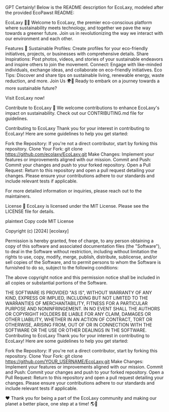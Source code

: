 GPT
Certainly! Below is the README description for EcoLaxy, modeled after the provided EcoPawst README:

EcoLaxy 🌿🚀
Welcome to EcoLaxy, the premier eco-conscious platform where sustainability meets technology, and together we pave the way towards a greener future. Join us in revolutionizing the way we interact with our environment and each other.

Features 🌟
Sustainable Profiles: Create profiles for your eco-friendly initiatives, projects, or businesses with comprehensive details.
Share Inspirations: Post photos, videos, and stories of your sustainable endeavors and inspire others to join the movement.
Connect: Engage with like-minded individuals, exchange ideas, and collaborate on eco-friendly initiatives.
Eco Tips: Discover and share tips on sustainable living, renewable energy, waste reduction, and more.
Join Us 🌍🤝
Ready to embark on a journey towards a more sustainable future?

Visit EcoLaxy now!

Contribute to EcoLaxy 💪
We welcome contributions to enhance EcoLaxy's impact on sustainability. Check out our CONTRIBUTING.md file for guidelines.

Contributing to EcoLaxy
Thank you for your interest in contributing to EcoLaxy! Here are some guidelines to help you get started:

Fork the Repository: If you're not a direct contributor, start by forking this repository.
Clone Your Fork: git clone https://github.com/ecolaxy/EcoLaxy.git
Make Changes: Implement your features or improvements aligned with our mission.
Commit and Push: Commit your changes and push to your forked repository.
Open a Pull Request: Return to this repository and open a pull request detailing your changes.
Please ensure your contributions adhere to our standards and include relevant tests if applicable.

For more detailed information or inquiries, please reach out to the maintainers.

License 📜
EcoLaxy is licensed under the MIT License. Please see the LICENSE file for details.

plaintext
Copy code
MIT License

Copyright (c) [2024] [ecolaxy]

Permission is hereby granted, free of charge, to any person obtaining a copy of this software and associated documentation files (the "Software"), to deal in the Software without restriction, including without limitation the rights to use, copy, modify, merge, publish, distribute, sublicense, and/or sell copies of the Software, and to permit persons to whom the Software is furnished to do so, subject to the following conditions:

The above copyright notice and this permission notice shall be included in all copies or substantial portions of the Software.

THE SOFTWARE IS PROVIDED "AS IS", WITHOUT WARRANTY OF ANY KIND, EXPRESS OR IMPLIED, INCLUDING BUT NOT LIMITED TO THE WARRANTIES OF MERCHANTABILITY, FITNESS FOR A PARTICULAR PURPOSE AND NONINFRINGEMENT. IN NO EVENT SHALL THE AUTHORS OR COPYRIGHT HOLDERS BE LIABLE FOR ANY CLAIM, DAMAGES OR OTHER LIABILITY, WHETHER IN AN ACTION OF CONTRACT, TORT OR OTHERWISE, ARISING FROM, OUT OF OR IN CONNECTION WITH THE SOFTWARE OR THE USE OR OTHER DEALINGS IN THE SOFTWARE.
Contributing to EcoLaxy
Thank you for your interest in contributing to EcoLaxy! Here are some guidelines to help you get started:

Fork the Repository: If you're not a direct contributor, start by forking this repository.
Clone Your Fork: git clone https://github.com/YOUR_USERNAME/EcoLaxy.git
Make Changes: Implement your features or improvements aligned with our mission.
Commit and Push: Commit your changes and push to your forked repository.
Open a Pull Request: Return to this repository and open a pull request detailing your changes.
Please ensure your contributions adhere to our standards and include relevant tests if applicable.

❤️ Thank you for being a part of the EcoLaxy community and making our planet a better place, one step at a time! 🌎🌱
